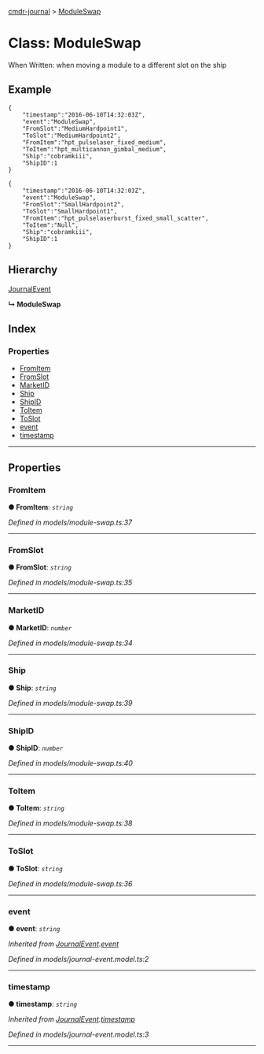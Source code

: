 [cmdr-journal](../README.md) > [ModuleSwap](../classes/moduleswap.md)



# Class: ModuleSwap


When Written: when moving a module to a different slot on the ship

## Example

    {
        "timestamp":"2016-06-10T14:32:03Z",
        "event":"ModuleSwap",
        "FromSlot":"MediumHardpoint1",
        "ToSlot":"MediumHardpoint2",
        "FromItem":"hpt_pulselaser_fixed_medium",
        "ToItem":"hpt_multicannon_gimbal_medium",
        "Ship":"cobramkiii",
        "ShipID":1
    }

    {
        "timestamp":"2016-06-10T14:32:03Z",
        "event":"ModuleSwap",
        "FromSlot":"SmallHardpoint2",
        "ToSlot":"SmallHardpoint1",
        "FromItem":"hpt_pulselaserburst_fixed_small_scatter",
        "ToItem":"Null",
        "Ship":"cobramkiii",
        "ShipID":1
    }

## Hierarchy


 [JournalEvent](journalevent.md)

**↳ ModuleSwap**







## Index

### Properties

* [FromItem](moduleswap.md#fromitem)
* [FromSlot](moduleswap.md#fromslot)
* [MarketID](moduleswap.md#marketid)
* [Ship](moduleswap.md#ship)
* [ShipID](moduleswap.md#shipid)
* [ToItem](moduleswap.md#toitem)
* [ToSlot](moduleswap.md#toslot)
* [event](moduleswap.md#event)
* [timestamp](moduleswap.md#timestamp)



---
## Properties
<a id="fromitem"></a>

###  FromItem

**●  FromItem**:  *`string`* 

*Defined in models/module-swap.ts:37*





___

<a id="fromslot"></a>

###  FromSlot

**●  FromSlot**:  *`string`* 

*Defined in models/module-swap.ts:35*





___

<a id="marketid"></a>

###  MarketID

**●  MarketID**:  *`number`* 

*Defined in models/module-swap.ts:34*





___

<a id="ship"></a>

###  Ship

**●  Ship**:  *`string`* 

*Defined in models/module-swap.ts:39*





___

<a id="shipid"></a>

###  ShipID

**●  ShipID**:  *`number`* 

*Defined in models/module-swap.ts:40*





___

<a id="toitem"></a>

###  ToItem

**●  ToItem**:  *`string`* 

*Defined in models/module-swap.ts:38*





___

<a id="toslot"></a>

###  ToSlot

**●  ToSlot**:  *`string`* 

*Defined in models/module-swap.ts:36*





___

<a id="event"></a>

###  event

**●  event**:  *`string`* 

*Inherited from [JournalEvent](journalevent.md).[event](journalevent.md#event)*

*Defined in models/journal-event.model.ts:2*





___

<a id="timestamp"></a>

###  timestamp

**●  timestamp**:  *`string`* 

*Inherited from [JournalEvent](journalevent.md).[timestamp](journalevent.md#timestamp)*

*Defined in models/journal-event.model.ts:3*





___


